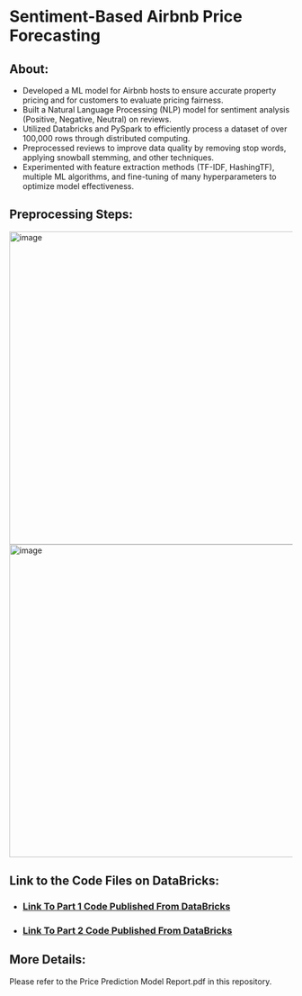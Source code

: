 # Sentiment-Based Airbnb Price Forecasting

## About: <br>
- Developed a ML model for Airbnb hosts to ensure accurate property pricing and for customers to evaluate pricing fairness.
- Built a Natural Language Processing (NLP) model for sentiment analysis (Positive, Negative, Neutral) on reviews.
- Utilized Databricks and PySpark to efficiently process a dataset of over 100,000 rows through distributed computing.
- Preprocessed reviews to improve data quality by removing stop words, applying snowball stemming, and other techniques.
- Experimented with feature extraction methods (TF-IDF, HashingTF), multiple ML algorithms, and fine-tuning of many hyperparameters to optimize model effectiveness.

## Preprocessing Steps: <br>
<img width="556" alt="image" src="https://github.com/WonderBoi99/Sentiment-Based-AirBnb-Price-Forecasting/assets/61436662/35d6d822-484e-4838-8573-f672f48308c2"><br>
<img width="556" alt="image" src="https://github.com/WonderBoi99/Sentiment-Based-AirBnb-Price-Forecasting/assets/61436662/8e55c469-f6de-47f1-a702-2a65e735468a"><br>

## Link to the Code Files on DataBricks: <br>
* ### [Link To Part 1 Code Published From DataBricks](https://databricks-prod-cloudfront.cloud.databricks.com/public/4027ec902e239c93eaaa8714f173bcfc/7666971473661600/2345649626632174/4245932054628588/latest.html) 
* ### [Link To Part 2 Code Published From DataBricks](https://databricks-prod-cloudfront.cloud.databricks.com/public/4027ec902e239c93eaaa8714f173bcfc/7666971473661600/2345649626632135/4245932054628588/latest.html)

## More Details: <br>
Please refer to the Price Prediction Model Report.pdf in this repository.


 
